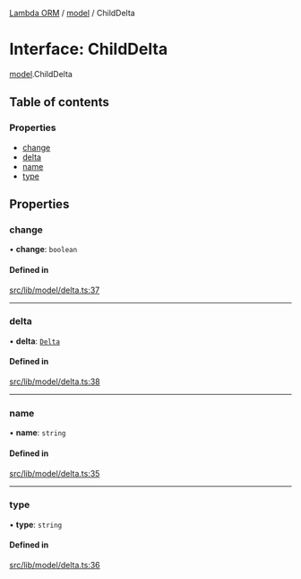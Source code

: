 [Lambda ORM](../README.md) / [model](../modules/model.md) / ChildDelta

# Interface: ChildDelta

[model](../modules/model.md).ChildDelta

## Table of contents

### Properties

- [change](model.ChildDelta.md#change)
- [delta](model.ChildDelta.md#delta)
- [name](model.ChildDelta.md#name)
- [type](model.ChildDelta.md#type)

## Properties

### change

• **change**: `boolean`

#### Defined in

[src/lib/model/delta.ts:37](https://github.com/FlavioLionelRita/lambda-orm/blob/c4a0e00/src/lib/model/delta.ts#L37)

___

### delta

• **delta**: [`Delta`](../classes/model.Delta.md)

#### Defined in

[src/lib/model/delta.ts:38](https://github.com/FlavioLionelRita/lambda-orm/blob/c4a0e00/src/lib/model/delta.ts#L38)

___

### name

• **name**: `string`

#### Defined in

[src/lib/model/delta.ts:35](https://github.com/FlavioLionelRita/lambda-orm/blob/c4a0e00/src/lib/model/delta.ts#L35)

___

### type

• **type**: `string`

#### Defined in

[src/lib/model/delta.ts:36](https://github.com/FlavioLionelRita/lambda-orm/blob/c4a0e00/src/lib/model/delta.ts#L36)
